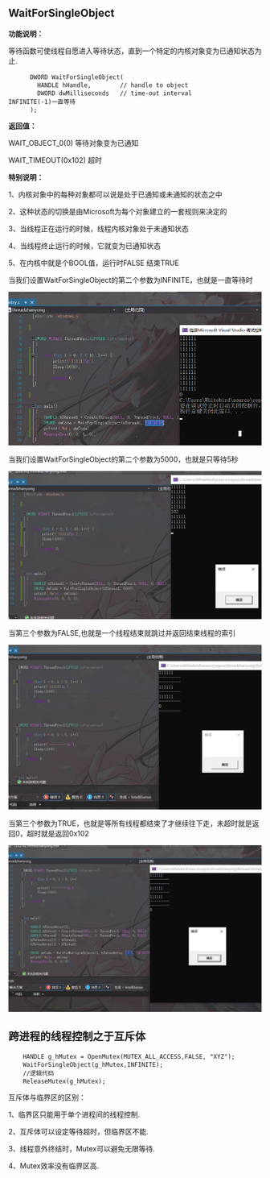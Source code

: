 WaitForSingleObject
---

**功能说明：**

等待函数可使线程自愿进入等待状态，直到一个特定的内核对象变为已通知状态为止.

          DWORD WaitForSingleObject(					
            HANDLE hHandle,        // handle to object					
            DWORD dwMilliseconds   // time-out interval			INFINITE(-1)一直等待		
          );					

**返回值：**

WAIT_OBJECT_0(0)			等待对象变为已通知	
				
WAIT_TIMEOUT(0x102)			超时	

**特别说明：**

1、内核对象中的每种对象都可以说是处于已通知或未通知的状态之中		

2、这种状态的切换是由Microsoft为每个对象建立的一套规则来决定的	

3、当线程正在运行的时候，线程内核对象处于未通知状态

4、当线程终止运行的时候，它就变为已通知状态						

5、在内核中就是个BOOL值，运行时FALSE 结束TRUE					

当我们设置WaitForSingleObject的第二个参数为INFINITE，也就是一直等待时

![](https://raw.githubusercontent.com/Whitebird0/tuchuang/main/QQ%E6%88%AA%E5%9B%BE20220221192518.png)

当我们设置WaitForSingleObject的第二个参数为5000，也就是只等待5秒

![](https://raw.githubusercontent.com/Whitebird0/tuchuang/main/QQ%E6%88%AA%E5%9B%BE20220221192623.png)


当第三个参数为FALSE,也就是一个线程结束就跳过并返回结束线程的索引

![](https://raw.githubusercontent.com/Whitebird0/tuchuang/main/QQ%E6%88%AA%E5%9B%BE20220222114436.png)

当第三个参数为TRUE，也就是等所有线程都结束了才继续往下走，未超时就是返回0，超时就是返回0x102

![](https://raw.githubusercontent.com/Whitebird0/tuchuang/main/QQ%E6%88%AA%E5%9B%BE20220222114504.png)

跨进程的线程控制之于互斥体
---

		HANDLE g_hMutex = OpenMutex(MUTEX_ALL_ACCESS,FALSE, "XYZ");
		WaitForSingleObject(g_hMutex,INFINITE);
		//逻辑代码
		ReleaseMutex(g_hMutex);


互斥体与临界区的区别：

1、临界区只能用于单个进程间的线程控制.

2、互斥体可以设定等待超时，但临界区不能.

3、线程意外终结时，Mutex可以避免无限等待.

4、Mutex效率没有临界区高.
